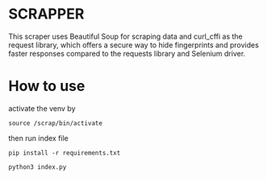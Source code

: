 # SCRAPPER
This scraper uses Beautiful Soup for scraping data and curl_cffi as the request library, which offers a secure way to hide fingerprints and provides faster responses compared to the requests library and Selenium driver.

# How to use 

activate the venv by
```
source /scrap/bin/activate
```
then run index file
```
pip install -r requirements.txt

python3 index.py
```